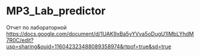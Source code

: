# MP3_Lab_predictor
Отчет по лабораторной
https://docs.google.com/document/d/1UAK9xBa5yYVva5oDugU1IMbLYhdM7R0C/edit?usp=sharing&ouid=116042323488089358974&rtpof=true&sd=true
